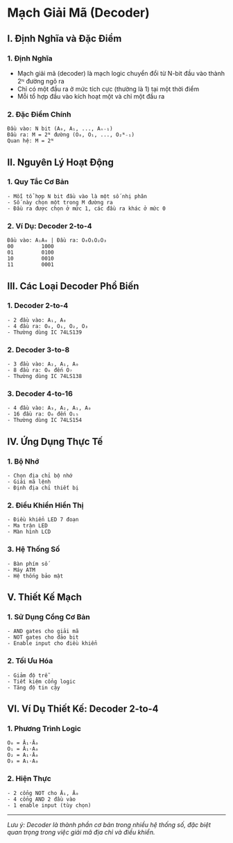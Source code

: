 # Mạch Giải Mã (Decoder)

## I. Định Nghĩa và Đặc Điểm

### 1. Định Nghĩa
- Mạch giải mã (decoder) là mạch logic chuyển đổi từ N-bit đầu vào thành 2ᴺ đường ngõ ra
- Chỉ có một đầu ra ở mức tích cực (thường là 1) tại một thời điểm
- Mỗi tổ hợp đầu vào kích hoạt một và chỉ một đầu ra

### 2. Đặc Điểm Chính
```
Đầu vào: N bit (A₀, A₁, ..., Aₙ₋₁)
Đầu ra: M = 2ᴺ đường (O₀, O₁, ..., O₂ᴺ₋₁)
Quan hệ: M = 2ᴺ
```

## II. Nguyên Lý Hoạt Động

### 1. Quy Tắc Cơ Bản
```
- Mỗi tổ hợp N bit đầu vào là một số nhị phân
- Số này chọn một trong M đường ra
- Đầu ra được chọn ở mức 1, các đầu ra khác ở mức 0
```

### 2. Ví Dụ: Decoder 2-to-4
```
Đầu vào: A₁A₀ | Đầu ra: O₀O₁O₂O₃
00         1000
01         0100
10         0010
11         0001
```

## III. Các Loại Decoder Phổ Biến

### 1. Decoder 2-to-4
```
- 2 đầu vào: A₁, A₀
- 4 đầu ra: O₀, O₁, O₂, O₃
- Thường dùng IC 74LS139
```

### 2. Decoder 3-to-8
```
- 3 đầu vào: A₂, A₁, A₀
- 8 đầu ra: O₀ đến O₇
- Thường dùng IC 74LS138
```

### 3. Decoder 4-to-16
```
- 4 đầu vào: A₃, A₂, A₁, A₀
- 16 đầu ra: O₀ đến O₁₅
- Thường dùng IC 74LS154
```

## IV. Ứng Dụng Thực Tế

### 1. Bộ Nhớ
```
- Chọn địa chỉ bộ nhớ
- Giải mã lệnh
- Định địa chỉ thiết bị
```

### 2. Điều Khiển Hiển Thị
```
- Điều khiển LED 7 đoạn
- Ma trận LED
- Màn hình LCD
```

### 3. Hệ Thống Số
```
- Bàn phím số
- Máy ATM
- Hệ thống bảo mật
```

## V. Thiết Kế Mạch

### 1. Sử Dụng Cổng Cơ Bản
```
- AND gates cho giải mã
- NOT gates cho đảo bit
- Enable input cho điều khiển
```

### 2. Tối Ưu Hóa
```
- Giảm độ trễ
- Tiết kiệm cổng logic
- Tăng độ tin cậy
```

## VI. Ví Dụ Thiết Kế: Decoder 2-to-4

### 1. Phương Trình Logic
```
O₀ = Ā₁·Ā₀
O₁ = Ā₁·A₀
O₂ = A₁·Ā₀
O₃ = A₁·A₀
```

### 2. Hiện Thực
```
- 2 cổng NOT cho Ā₁, Ā₀
- 4 cổng AND 2 đầu vào
- 1 enable input (tùy chọn)
```

---
*Lưu ý: Decoder là thành phần cơ bản trong nhiều hệ thống số, đặc biệt quan trọng trong việc giải mã địa chỉ và điều khiển.*